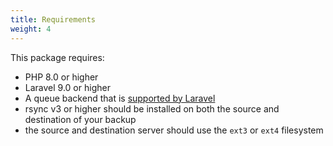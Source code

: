 ```yaml
---
title: Requirements
weight: 4
---
```


This package requires:

- PHP 8.0 or higher 
- Laravel 9.0 or higher
- A queue backend that is [supported by Laravel](https://laravel.com/docs/7.0/queues#driver-prerequisites)
- rsync v3 or higher should be installed on both the source and destination of your backup
- the source and destination server should use the `ext3` or `ext4` filesystem
